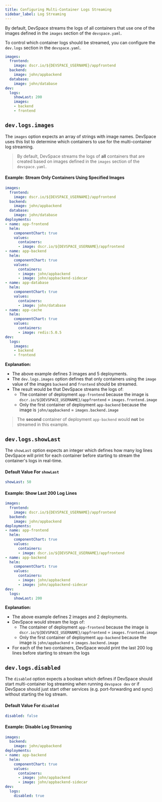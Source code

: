 ```yaml
---
title: Configuring Multi-Container Logs Streaming
sidebar_label: Log Streaming
---
```


By default, DevSpace streams the logs of all containers that use one of the images defined in the `images` section of the `devspace.yaml`.

To control which container logs should be streamed, you can configure the `dev.logs` section in the `devspace.yaml`.
```yaml
images:
  frontend:
    image: dscr.io/${DEVSPACE_USERNAME}/appfrontend
  backend:
    image: john/appbackend
  database:
    image: john/database
dev:
  logs:
    showLast: 200
    images:
    - backend
    - frontend
```

## `dev.logs.images`
The `images` option expects an array of strings with image names. DevSpace uses this list to determine which containers to use for the multi-container log streaming.

> By default, DevSpace streams the logs of **all** containers that are created based on images defined in the `images` section of the `devspace.yaml`.

#### Example: Stream Only Containers Using Specified Images
```yaml
images:
  frontend:
    image: dscr.io/${DEVSPACE_USERNAME}/appfrontend
  backend:
    image: john/appbackend
  database:
    image: john/database
deployments:
- name: app-frontend
  helm:
    componentChart: true
    values:
      containers:
      - image: dscr.io/${DEVSPACE_USERNAME}/appfrontend
- name: app-backend
  helm:
    componentChart: true
    values:
      containers:
      - image: john/appbackend
      - image: john/appbackend-sidecar
- name: app-database
  helm:
    componentChart: true
    values:
      containers:
      - image: john/database
- name: app-cache
  helm:
    componentChart: true
    values:
      containers:
      - image: redis:5.0.5
dev:
  logs:
    images:
    - backend
    - frontend
```
**Explanation:**  
- The above example defines 3 images and 5 deployments.
- The `dev.logs.images` option defines that only containers using the `image` value of the images `backend` and `frontend` should be streamed.
- The result would be that DevSpace streams the logs of:
  - The container of deployment `app-frontend` because the image is `dscr.io/${DEVSPACE_USERNAME}/appfrontend` = `images.frontend.image`
  - Only the first container of deployment `app-backend` because the image is `john/appbackend` = `images.backend.image`
  
> The **second** container of deployment `app-backend` would **not** be streamed in this example.


## `dev.logs.showLast`
The `showLast` option expects an integer which defines how many log lines DevSpace will print for each container before starting to stream the container's logs in real-time.

#### Default Value For `showLast`
```yaml
showLast: 50
```

#### Example: Show Last 200 Log Lines
```yaml
images:
  frontend:
    image: dscr.io/${DEVSPACE_USERNAME}/appfrontend
  backend:
    image: john/appbackend
deployments:
- name: app-frontend
  helm:
    componentChart: true
    values:
      containers:
      - image: dscr.io/${DEVSPACE_USERNAME}/appfrontend
- name: app-backend
  helm:
    componentChart: true
    values:
      containers:
      - image: john/appbackend
      - image: john/appbackend-sidecar
dev:
  logs:
    showLast: 200
```
**Explanation:**  
- The above example defines 2 images and 2 deployments.
- DevSpace would stream the logs of:
  - The container of deployment `app-frontend` because the image is `dscr.io/${DEVSPACE_USERNAME}/appfrontend` = `images.frontend.image`
  - Only the first container of deployment `app-backend` because the image is `john/appbackend` = `images.backend.image`
- For each of the two containers, DevSpace would print the last 200 log lines before starting to stream the logs


## `dev.logs.disabled`
The `disabled` option expects a boolean which defines if DevSpace should start multi-container log streaming when running `devspace dev` or if DevSpace should just start other services (e.g. port-forwarding and sync) without starting the log stream.

#### Default Value For `disabled`
```yaml
disabled: false
```

#### Example: Disable Log Streaming
```yaml
images:
  backend:
    image: john/appbackend
deployments:
- name: app-backend
  helm:
    componentChart: true
    values:
      containers:
      - image: john/appbackend
      - image: john/appbackend-sidecar
dev:
  logs:
    disabled: true
```
